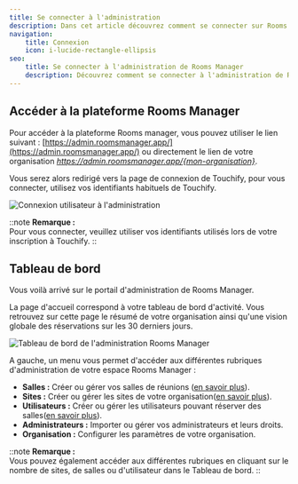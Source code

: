 ```yaml
---
title: Se connecter à l'administration
description: Dans cet article découvrez comment se connecter sur Rooms manager avec votre compte administrateur.
navigation:
    title: Connexion
    icon: i-lucide-rectangle-ellipsis
seo:
    title: Se connecter à l'administration de Rooms Manager
    description: Découvrez comment se connecter à l'administration de Rooms Manager avec votre compte administrateur.
---
```


## Accéder à la plateforme Rooms Manager

Pour accéder à la plateforme Rooms manager, vous pouvez utiliser le lien suivant : [https://admin.roomsmanager.app/](https://admin.roomsmanager.app/) ou 
directement le lien de votre organisation _https://admin.roomsmanager.app/{mon-organisation}_.

Vous serez alors redirigé vers la page de connexion de Touchify, pour vous connecter, utilisez vos identifiants habituels de Touchify.

![Connexion utilisateur à l'administration](/7-applications/2-rooms-manager/fr-apps-rm-login.webp)

::note
**Remarque :**<br>
Pour vous connecter, veuillez utiliser vos identifiants utilisés lors de votre inscription à Touchify.
::

## Tableau de bord

Vous voilà arrivé sur le portail d'administration de Rooms Manager.

La page d'accueil correspond à votre tableau de bord d'activité. Vous retrouvez sur cette page le résumé de votre organisation ainsi qu'une vision globale des réservations sur les 30 derniers jours.

![Tableau de bord de l'administration Rooms Manager](/7-applications/2-rooms-manager/fr-apps-rm-dashboard.webp)

A gauche, un menu vous permet d'accéder aux différentes rubriques d'administration de votre espace Rooms Manager :

- **Salles :** Créer ou gérer vos salles de réunions ([en savoir plus](meeting-rooms)).
- **Sites :** Créer ou gérer les sites de votre organisation([en savoir plus](sites)).
- **Utilisateurs :** Créer ou gérer les utilisateurs pouvant réserver des salles([en savoir plus](users)).
- **Administrateurs :** Importer ou gérer vos administrateurs et leurs droits.
- **Organisation :** Configurer les paramètres de votre organisation.

::note
**Remarque :**<br>
Vous pouvez également accéder aux différentes rubriques en cliquant sur le nombre de sites, de salles ou d'utilisateur dans le Tableau de bord.
::
